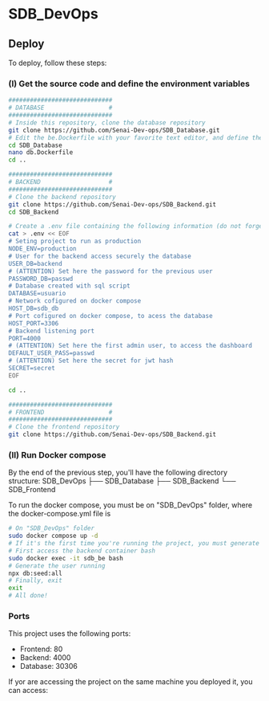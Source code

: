# SDB_DevOps
## Deploy
To deploy, follow these steps:
### (I) Get the source code and define the environment variables
```bash
#############################
# DATABASE                  #
#############################
# Inside this repository, clone the database repository
git clone https://github.com/Senai-Dev-ops/SDB_Database.git
# Edit the be.Dockerfile with your favorite text editor, and define the mysql passwords
cd SDB_Database
nano db.Dockerfile
cd ..
```
```bash
#############################
# BACKEND                   #
#############################
# Clone the backend repository
git clone https://github.com/Senai-Dev-ops/SDB_Backend.git
cd SDB_Backend

# Create a .env file containing the following information (do not forget to edit before executing):
cat > .env << EOF
# Seting project to run as production
NODE_ENV=production
# User for the backend access securely the database
USER_DB=backend
# (ATTENTION) Set here the password for the previous user
PASSWORD_DB=passwd
# Database created with sql script
DATABASE=usuario
# Network cofigured on docker compose
HOST_DB=sdb_db
# Port cofigured on docker compose, to acess the database
HOST_PORT=3306
# Backend listening port
PORT=4000
# (ATTENTION) Set here the first admin user, to access the dashboard
DEFAULT_USER_PASS=passwd
# (ATTENTION) Set here the secret for jwt hash
SECRET=secret
EOF

cd ..
```
```bash
#############################
# FRONTEND                  #
#############################
# Clone the frontend repository
git clone https://github.com/Senai-Dev-ops/SDB_Backend.git
```
### (II) Run Docker compose
By the end of the previous step, you'll have the following directory structure:
SDB_DevOps
  ├── SDB_Database
  ├── SDB_Backend
  └── SDB_Frontend
  
To run the docker compose, you must be on "SDB_DevOps" folder, where the docker-compose.yml file is
```bash
# On "SDB_DevOps" folder
sudo docker compose up -d
# If it's the first time you're running the project, you must generate the first admin user by running:
# First access the backend container bash
sudo docker exec -it sdb_be bash
# Generate the user running
npx db:seed:all
# Finally, exit
exit
# All done!
```
### Ports
This project uses the following ports:
+ Frontend: 80
+ Backend: 4000
+ Database: 30306

If yor are accessing the project on the same machine you deployed it, you can access:
